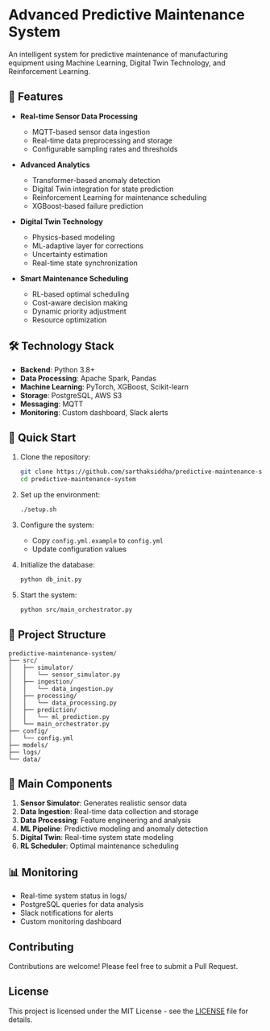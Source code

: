 # Advanced Predictive Maintenance System

An intelligent system for predictive maintenance of manufacturing equipment using Machine Learning, Digital Twin Technology, and Reinforcement Learning.

## 🌟 Features

- **Real-time Sensor Data Processing**
  - MQTT-based sensor data ingestion
  - Real-time data preprocessing and storage
  - Configurable sampling rates and thresholds

- **Advanced Analytics**
  - Transformer-based anomaly detection
  - Digital Twin integration for state prediction
  - Reinforcement Learning for maintenance scheduling
  - XGBoost-based failure prediction

- **Digital Twin Technology**
  - Physics-based modeling
  - ML-adaptive layer for corrections
  - Uncertainty estimation
  - Real-time state synchronization

- **Smart Maintenance Scheduling**
  - RL-based optimal scheduling
  - Cost-aware decision making
  - Dynamic priority adjustment
  - Resource optimization

## 🛠 Technology Stack

- **Backend**: Python 3.8+
- **Data Processing**: Apache Spark, Pandas
- **Machine Learning**: PyTorch, XGBoost, Scikit-learn
- **Storage**: PostgreSQL, AWS S3
- **Messaging**: MQTT
- **Monitoring**: Custom dashboard, Slack alerts

## 🚀 Quick Start

1. Clone the repository:
   ```bash
   git clone https://github.com/sarthaksiddha/predictive-maintenance-system.git
   cd predictive-maintenance-system
   ```

2. Set up the environment:
   ```bash
   ./setup.sh
   ```

3. Configure the system:
   - Copy `config.yml.example` to `config.yml`
   - Update configuration values

4. Initialize the database:
   ```bash
   python db_init.py
   ```

5. Start the system:
   ```bash
   python src/main_orchestrator.py
   ```

## 📁 Project Structure

```
predictive-maintenance-system/
├── src/
│   ├── simulator/
│   │   └── sensor_simulator.py
│   ├── ingestion/
│   │   └── data_ingestion.py
│   ├── processing/
│   │   └── data_processing.py
│   ├── prediction/
│   │   └── ml_prediction.py
│   └── main_orchestrator.py
├── config/
│   └── config.yml
├── models/
├── logs/
└── data/
```

## 🎯 Main Components

1. **Sensor Simulator**: Generates realistic sensor data
2. **Data Ingestion**: Real-time data collection and storage
3. **Data Processing**: Feature engineering and analysis
4. **ML Pipeline**: Predictive modeling and anomaly detection
5. **Digital Twin**: Real-time system state modeling
6. **RL Scheduler**: Optimal maintenance scheduling

## 📊 Monitoring

- Real-time system status in logs/
- PostgreSQL queries for data analysis
- Slack notifications for alerts
- Custom monitoring dashboard

## Contributing

Contributions are welcome! Please feel free to submit a Pull Request.

## License

This project is licensed under the MIT License - see the [LICENSE](LICENSE) file for details.